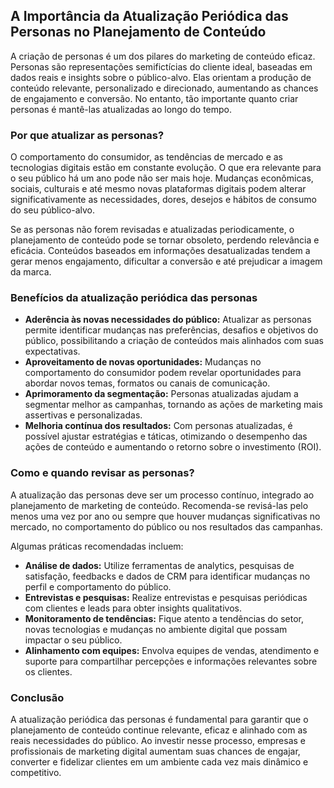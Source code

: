 
## A Importância da Atualização Periódica das Personas no Planejamento de Conteúdo

A criação de personas é um dos pilares do marketing de conteúdo eficaz. Personas são representações semifictícias do cliente ideal, baseadas em dados reais e insights sobre o público-alvo. Elas orientam a produção de conteúdo relevante, personalizado e direcionado, aumentando as chances de engajamento e conversão. No entanto, tão importante quanto criar personas é mantê-las atualizadas ao longo do tempo.

### Por que atualizar as personas?

O comportamento do consumidor, as tendências de mercado e as tecnologias digitais estão em constante evolução. O que era relevante para o seu público há um ano pode não ser mais hoje. Mudanças econômicas, sociais, culturais e até mesmo novas plataformas digitais podem alterar significativamente as necessidades, dores, desejos e hábitos de consumo do seu público-alvo.

Se as personas não forem revisadas e atualizadas periodicamente, o planejamento de conteúdo pode se tornar obsoleto, perdendo relevância e eficácia. Conteúdos baseados em informações desatualizadas tendem a gerar menos engajamento, dificultar a conversão e até prejudicar a imagem da marca.

### Benefícios da atualização periódica das personas

- **Aderência às novas necessidades do público:** Atualizar as personas permite identificar mudanças nas preferências, desafios e objetivos do público, possibilitando a criação de conteúdos mais alinhados com suas expectativas.
- **Aproveitamento de novas oportunidades:** Mudanças no comportamento do consumidor podem revelar oportunidades para abordar novos temas, formatos ou canais de comunicação.
- **Aprimoramento da segmentação:** Personas atualizadas ajudam a segmentar melhor as campanhas, tornando as ações de marketing mais assertivas e personalizadas.
- **Melhoria contínua dos resultados:** Com personas atualizadas, é possível ajustar estratégias e táticas, otimizando o desempenho das ações de conteúdo e aumentando o retorno sobre o investimento (ROI).

### Como e quando revisar as personas?

A atualização das personas deve ser um processo contínuo, integrado ao planejamento de marketing de conteúdo. Recomenda-se revisá-las pelo menos uma vez por ano ou sempre que houver mudanças significativas no mercado, no comportamento do público ou nos resultados das campanhas.

Algumas práticas recomendadas incluem:

- **Análise de dados:** Utilize ferramentas de analytics, pesquisas de satisfação, feedbacks e dados de CRM para identificar mudanças no perfil e comportamento do público.
- **Entrevistas e pesquisas:** Realize entrevistas e pesquisas periódicas com clientes e leads para obter insights qualitativos.
- **Monitoramento de tendências:** Fique atento a tendências do setor, novas tecnologias e mudanças no ambiente digital que possam impactar o seu público.
- **Alinhamento com equipes:** Envolva equipes de vendas, atendimento e suporte para compartilhar percepções e informações relevantes sobre os clientes.

### Conclusão

A atualização periódica das personas é fundamental para garantir que o planejamento de conteúdo continue relevante, eficaz e alinhado com as reais necessidades do público. Ao investir nesse processo, empresas e profissionais de marketing digital aumentam suas chances de engajar, converter e fidelizar clientes em um ambiente cada vez mais dinâmico e competitivo.
```
